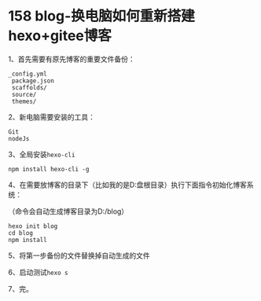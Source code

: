 # 158 blog-换电脑如何重新搭建hexo+gitee博客

1、首先需要有原先博客的重要文件备份：

```text
_config.yml
 package.json
 scaffolds/
 source/
 themes/
```

2、新电脑需要安装的工具：

```text
Git
nodeJs
```

3、全局安装`hexo-cli`

```text
npm install hexo-cli -g
```

4、在需要放博客的目录下（比如我的是D:盘根目录）执行下面指令初始化博客系统：

（命令会自动生成博客目录为D:/blog）

```text
hexo init blog
cd blog
npm install
```

5、将第一步备份的文件替换掉自动生成的文件

6、启动测试`hexo s`

7、完。

